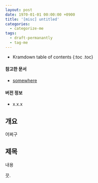 ```yaml
---
layout: post
date: 1970-01-01 00:00:00 +0900
title: '[misc] untitled'
categories:
  - categorize-me
tags:
  - draft-permanantly
  - tag-me
---
```


* Kramdown table of contents
{:toc .toc}

#### 참고한 문서

- [somewhere](somewhere)

#### 버전 정보

- x.x.x


## 개요

어쩌구


## 제목

내용

끗.
